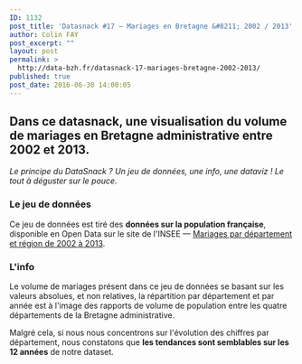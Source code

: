 ```yaml
---
ID: 1132
post_title: 'Datasnack #17 — Mariages en Bretagne &#8211; 2002 / 2013'
author: Colin FAY
post_excerpt: ""
layout: post
permalink: >
  http://data-bzh.fr/datasnack-17-mariages-bretagne-2002-2013/
published: true
post_date: 2016-06-30 14:00:05
---
```

<h2>Dans ce datasnack, une visualisation du volume de mariages en Bretagne administrative entre 2002 et 2013. <!--more--></h2>
<em>Le principe du DataSnack ? Un jeu de données, une info, une dataviz ! Le tout à déguster sur le pouce.
</em>
<h3>Le jeu de données</h3>
Ce jeu de données est tiré des <strong>données sur la population française</strong>, disponible en Open Data sur le site de l'INSEE — <a href="http://www.insee.fr/fr/themes/detail.asp?reg_id=99&amp;ref_id=etat-civil-mariages" target="_blank">Mariages par département et région de 2002 à 2013</a>.
<h3>L'info</h3>
Le volume de mariages présent dans ce jeu de données se basant sur les valeurs absolues, et non relatives, la répartition par département et par année est à l'image des rapports de volume de population entre les quatre départements de la Bretagne administrative.

Malgré cela, si nous nous concentrons sur l'évolution des chiffres par département, nous constatons que <strong>les tendances sont semblables sur les 12 années</strong> de notre dataset.